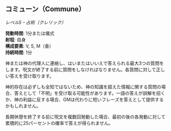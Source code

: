 ## コミューン（Commune）
*レベル5・占術（クレリック）*

**発動時間**: 1分または儀式  
**射程**: 自身  
**構成要素**: V, S, M（香）  
**持続時間**: 1分

神または神の代理人に連絡し、はいまたはいいえで答えられる最大3つの質問をします。呪文が終了する前に質問をしなければなりません。各質問に対して正しい答えを受け取ります。

神的存在は必ずしも全知ではないため、神の知識を超えた情報に関する質問の場合、答えとして「不明」を受け取る可能性があります。一語の答えが誤解を招くか、神の利益に反する場合、GMは代わりに短いフレーズを答えとして提供するかもしれません。

長期休憩を終了する前に呪文を複数回発動した場合、最初の後の各発動に対して累積的に25パーセントの確率で答えが得られません。